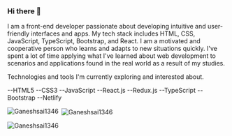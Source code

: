 ### Hi there 👋

I am a front-end developer passionate about developing intuitive and user-friendly interfaces and apps. My tech stack includes HTML, CSS, JavaScript, TypeScript, Bootstrap, and React. I am a motivated and cooperative person who learns and adapts to new situations quickly. I've spent a lot of time applying what I've learned about web development to scenarios and applications found in the real world as a result of my studies.

Technologies and tools I'm currently exploring and interested about.

--HTML5
--CSS3
--JavaScript
--React.js
--Redux.js
--TypeScript
--Bootstrap
--Netlify

<p><img align="left" src="https://github-readme-stats.vercel.app/api/top-langs?username=Ganeshsai1346&show_icons=true&locale=en&layout=compact" alt="Ganeshsai1346" /></p>

<p>&nbsp;<img align="center" src="https://github-readme-stats.vercel.app/api?username=Ganeshsai1346&show_icons=true&locale=en" alt="Ganeshsai1346" /></p>

<p><img align="center" src="https://github-readme-streak-stats.herokuapp.com/?user=Ganeshsai1346&" alt="Ganeshsai1346" /></p>
